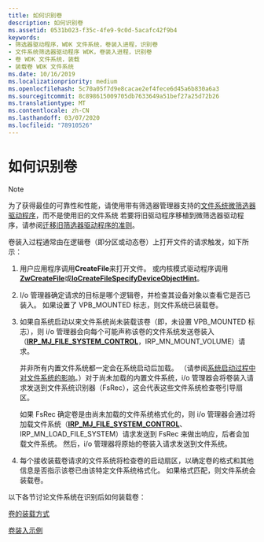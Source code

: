 ```yaml
---
title: 如何识别卷
description: 如何识别卷
ms.assetid: 0531b023-f35c-4fe9-9c0d-5acafc42f9b4
keywords:
- 筛选器驱动程序，WDK 文件系统，卷装入进程，识别卷
- 文件系统筛选器驱动程序 WDK，卷装入进程，识别卷
- 卷 WDK 文件系统，装载
- 装载卷 WDK 文件系统
ms.date: 10/16/2019
ms.localizationpriority: medium
ms.openlocfilehash: 5c70a05f7d9e8cacae2ef4fece6d45a6b830a6a3
ms.sourcegitcommit: 8c898615009705db7633649a51bef27a25d72b26
ms.translationtype: MT
ms.contentlocale: zh-CN
ms.lasthandoff: 03/07/2020
ms.locfileid: "78910526"
---
```

# <a name="how-the-volume-is-recognized"></a>如何识别卷

> [!NOTE]
> 为了获得最佳的可靠性和性能，请使用带有筛选器管理器支持的[文件系统微筛选器驱动程序](https://docs.microsoft.com/windows-hardware/drivers/ifs/filter-manager-concepts)，而不是使用旧的文件系统 若要将旧驱动程序移植到微筛选器驱动程序，请参阅[迁移旧筛选器驱动程序的准则](guidelines-for-porting-legacy-filter-drivers.md)。

卷装入过程通常由在逻辑卷（即分区或动态卷）上打开文件的请求触发，如下所示：

1. 用户应用程序调用**CreateFile**来打开文件。 或内核模式驱动程序调用[**ZwCreateFile**](https://docs.microsoft.com/windows-hardware/drivers/ddi/content/ntifs/nf-ntifs-ntcreatefile)或[**IoCreateFileSpecifyDeviceObjectHint**](https://docs.microsoft.com/windows-hardware/drivers/ddi/content/ntddk/nf-ntddk-iocreatefilespecifydeviceobjecthint)。

2. I/o 管理器确定请求的目标是哪个逻辑卷，并检查其设备对象以查看它是否已装入。 如果设置了 VPB_MOUNTED 标志，则文件系统已装载卷。

3. 如果自系统启动以来文件系统尚未装载该卷（即，未设置 VPB_MOUNTED 标志），则 i/o 管理器会向每个可能声称该卷的文件系统发送卷装入（[**IRP_MJ_FILE_SYSTEM_CONTROL**](https://docs.microsoft.com/windows-hardware/drivers/ifs/irp-mj-file-system-control)，IRP_MN_MOUNT_VOLUME）请求。

   并非所有内置文件系统都一定会在系统启动后加载。 （请参阅[系统启动过程中对文件系统的影响](what-happens-to-file-systems-during-system-boot.md)。）对于尚未加载的内置文件系统，i/o 管理器会将卷装入请求发送到文件系统识别器（FsRec），这会代表这些文件系统检查卷引导扇区。

   如果 FsRec 确定卷是由尚未加载的文件系统格式化的，则 i/o 管理器会通过将加载文件系统（[**IRP_MJ_FILE_SYSTEM_CONTROL**](https://docs.microsoft.com/windows-hardware/drivers/ifs/irp-mj-file-system-control)、IRP_MN_LOAD_FILE_SYSTEM）请求发送到 FsRec 来做出响应，后者会加载文件系统。 然后，i/o 管理器将原始的卷装入请求发送到文件系统。

4. 每个接收装载卷请求的文件系统将检查卷的启动扇区，以确定卷的格式和其他信息是否指示该卷已由该特定文件系统格式化。 如果格式匹配，则文件系统会装载卷。

以下各节讨论文件系统在识别后如何装载卷：

[卷的装载方式](how-the-volume-is-mounted.md)

[卷装入示例](volume-mount-example.md)
